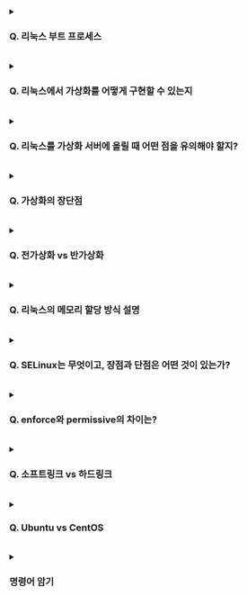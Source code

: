 <details>
<summary> <h3> Q. 리눅스 부트 프로세스 </h3> </summary>

<br>

1. <b>먼저</b> 컴퓨터가 켜지면 (펌웨어) BIOS나 UEFI가 활성화됩니다.
펌웨어가 <b>하드웨어를 초기화하고 자가진단</b>을 통해서 컴퓨터 기본 하드웨어가 제대로 작동하는지 확인합니다.

2. 그런 다음, 펌웨어에 의해서 선택된 하드디스크나 USB 같은 <b>부팅 장치로</b>부터 <b>부트로더가 실행</b>됩니다.
이 때, MBR(Master Boot Record)에 존재하는 부트로더를 실행하는데, <b>주로 GRUB이 사용</b>됩니다.

3. 다음으로 부트로더가 <b>커널에 메모리</b>를 올려놓고,
부트로더는 <b>커널 이미지</b>를 불러와서 시스템 제어권을 넘깁니다.

4. GRUB 부트 메뉴에서 <b>커널을 선택하면 커널 이미지가 동작</b>하고
5. 하드웨어를 검색한 후에 <b>커널은 루트(/) 디렉토리를 마운트</b> 합니다.

6. 마운트 한 후에, 커널은 init이나 <b>systemd 프로그램을 실행</b>하는데,
이 프로세스가 시스템의 <b>첫 번째 프로세스(PID 1)</b>가 되어 모든 프로세스의 <b>부모</b> 역할을 합니다.

7. 이 실행된 프로세스가 사용자가 시스템을 사용할 수 있도록 <b>파일 시스템 점검</b>과 <b>초기화</b>를 진행합니다.

8. 그런 다음.. 시스템은 <b>정의된 타깃(*.target)에 따라서</b> 다양한 서비스와 프로세스를 시작</b>합니다.

9. 모든 초기화 작업이 완료되고 서비스가 시작되면,
<b>로그인 프롬프트</b>를 통해서 시스템에 접속할 수 있습니다.

</details>

<br>

<details>
<summary> <h3> Q. 리눅스에서 가상화를 어떻게 구현할 수 있는지 </h3> </summary>

<br>

#### 1. 하이퍼바이저를 사용한 가상화
<b>하이퍼바이저를 사용한 가상화</b>로는 Type2 하이퍼바이저인 Vmware를 주로 사용했는데, (이건 개인 경험 언급임) <br>
Type2 하이퍼바이저는 호스트 운영체제 위에서 실행됩니다.<br>
(Type1은 베어메탈 환경에서 실행되고, KVM, Xen 등이 있다)<br>

그러면 하이퍼바이저는 여러 개의 가상 머신을 생성하고, <br>
각 가상 머신에 게스트 운영체제와 애플리케이션을 실행합니다.

#### 2. 컨테이너를 사용한 가상화
다음으로 <b>컨테이너를 사용한 가상화</b>로는<br>
대표적으로 Docker와 Kubernetes를 사용하는 방법이 있습니다.<br>

Type2 하이퍼바이저처럼 <b>OS 위에서 컨테이너 엔진을 실행하는데</b>, <br>
차이점이 있다면 게스트 운영체제 없이 애플리케이션을 실행시킵니다.<br>

컨테이너 내부에서 애플리케이션 이미지를 실행하기 때문에<br>
어떤 운영체제 환경에서도 동일하게 실행시킬 수 있다는 특징이 있습니다.

</details>

<br>

<details>
<summary> <h3> Q. 리눅스를 가상화 서버에 올릴 때 어떤 점을 유의해야 할지? </h3> </summary>

<br>

1. <b>하드웨어 호환성:</b> 호스트 하드웨어와의 호환성, HW가 가상화 환경에서 정상적으로 작동하는지 확인해야합니다.

2. <b>리소스 할당 및 관리:</b> 호스트 시스템의 전체 리소스 사용량을 고려해야합니다.

</details>

<br>

<details>
<summary> <h3> Q. 가상화의 장단점 </h3> </summary>

<br>

#### 장점:
1. 리소스 활용도가 높아져서 HW 구매 비용이나 관리 비용 등을 절감할 수 있습니다.

2. 가상 머신은 쉽게 생성/삭제/복제 등을 할 수 있어서, 인프라 확장성과 유연성이 증가합니다.

3. 가상 머신은 신속한 복구와 마이그레이션이 가능하여 가용성이 향상됩니다.

#### 단점:
1. 가상화로 인한 성능 오버헤드로 성능 저하 현상 발생 가능성이 있습니다.

2. 운영체제와 애플리케이션 간의 호환성 이슈가 발생할 수 있습니다.

3. 가상 머신 생성/삭제/복제 등 관리 작업이 늘어날 수 있습니다.

</details>

<br>

<details>
<summary> <h3> Q. 전가상화 vs 반가상화 </h3></summary>

<br>

|  | 전가상화(Full Virtualization) | 반가상화(Paravirtualization) |
| --- | --- | --- |
| <b>원리</b> | HW를 완전히 추상화, 가상머신이 실제 HW와 동일한 동작 | HW를 완전히 가상화하지 않고, 하이퍼콜(Hyper Call)이라는 인터페이스를 통해 하이퍼바이저에게 요청 |
| <b>성능</b> | 가상화 계층으로 인한 오버헤드가 크다, 상대적으로 성능 낮음 | 전가상화보다 성능 오버헤드가 낮음, 상대적으로 빠르다 |
| <b>호환성</b> | 모든 운영체제, 애플리케이션과 호환성 문제 없음 | 특정 하이퍼바이저에 종속 |
| <b>구현 복잡도</b> | 상대적으로 더 복잡함 | 상대적으로 간단함 |
| <b>지원 운영체제</b> | 모든 운영체제 지원 | 특정 하이퍼바이저에 종속 |

</details>

<br>

<details>
<summary> <h3> Q. 리눅스의 메모리 할당 방식 설명 </h3></summary>

<br>

커널 메모리 할당 vs 사용자 메모리 할당


</details>

<br>

<details>
<summary> <h3> Q. SELinux는 무엇이고, 장점과 단점은 어떤 것이 있는가? </h3></summary>

<br>

리눅스 커널 보안 메커니즘.

#### 특징:
1. 강제적 접근 통제(Mandatory Access Control) 기능 제공
2. 프로세스와 파일/디렉토리간 권한 정책을 엄격히 적용
3. 보안 정책을 통해 시스템 전반의 보안 수준 향상

#### 장점:
1. 프로세스와 리소스 간 접근을 엄격히 통제 = 보안 강화
2. 세부적 정책 설정 가능 = 맞춤형 보안 환경 구축
3. 시스템의 무단 변경 방지 (보안 정책이 강제로 적용되기 때문)
4. 공격 표면 축소 (불필요한 기능 차단)

#### 단점:
1. 정책 설정이 복잡하여 관리 어려움
2. 일부 애플리케이션과의 호환성 이슈
3. 엄격한 접근 통제로 인한 성능 저하


</details>

<br>

<details>
<summary> <h3> Q. enforce와 permissive의 차이는? </h3></summary>

<br>

#### enforce:
- 강제 적용 모드 = SELinux 정책이 강제적으로 적용
- 기본적인 작동 모드이며, 가장 강력한 보안 제공

#### permissive:
- 허용 모드 = SELinux 정책 적용 X
- 정책을 위반해도 차단하지 않음 / 대신 감사 로그에 기록
- 주로 디버깅 목적으로 사용

</details>

<br>

<details>
<summary> <h3> Q. 소프트링크 vs 하드링크 </h3></summary>

<br>

#### 소프트링크:
바로가기처럼 원본 파일의 경로를 가리킵니다. <br>
그래서 원본 경로가 삭제되면, 더 이상 원본을 가리킬 수 없게 됩니다.

#### 하드링크:
원본 파일과 동일한 데이터 블록을 공유합니다.<br>
그래서 원본 파일이 삭제되더라도, 하드 링크는 계속 데이터에 접근할 수 있습니다.


</details>

<br>

<details>
<summary> <h3> Q. Ubuntu vs CentOS </h3></summary>

<br>

- Ubuntu:
- CentOS: 

</details>

<br>

<details>
<summary> <h3> 명령어 암기 </h3></summary>

<br>

...

</details>
